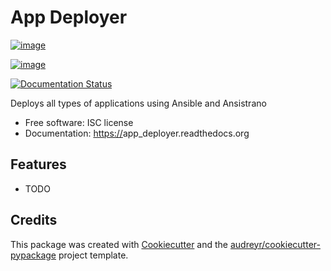 App Deployer
================================

[![image](https://img.shields.io/pypi/v/app_deployer.svg)](https://pypi.python.org/pypi/app_deployer)

[![image](https://img.shields.io/travis/mikecharles/app_deployer.svg)](https://travis-ci.org/mikecharles/app_deployer)

[![Documentation Status](https://readthedocs.org/projects/app_deployer/badge/?version=latest)](https://readthedocs.org/projects/app_deployer/?badge=latest)

Deploys all types of applications using Ansible and Ansistrano

- Free software: ISC license
- Documentation: <https://>app_deployer.readthedocs.org

Features
--------

-   TODO

Credits
-------

This package was created with [Cookiecutter](https://github.com/audreyr/cookiecutter) and the
[audreyr/cookiecutter-pypackage](https://github.com/audreyr/cookiecutter-pypackage) project template.
